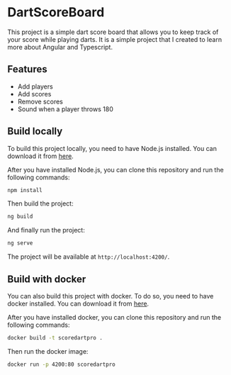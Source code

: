 # DartScoreBoard

This project is a simple dart score board that allows you to keep track of your score while playing darts. It is a simple project that I created to learn more about Angular and Typescript.

## Features

- Add players
- Add scores
- Remove scores
- Sound when a player throws 180

## Build locally

To build this project locally, you need to have Node.js installed. You can download it from [here](https://nodejs.org/en/).

After you have installed Node.js, you can clone this repository and run the following commands:

```bash
npm install
```

Then build the project:

```bash
ng build
```

And finally run the project:

```bash
ng serve
```

The project will be available at `http://localhost:4200/`.

## Build with docker

You can also build this project with docker. To do so, you need to have docker installed. You can download it from [here](https://www.docker.com/).

After you have installed docker, you can clone this repository and run the following commands:

```bash
docker build -t scoredartpro .
```

Then run the docker image:

```bash
docker run -p 4200:80 scoredartpro
```
